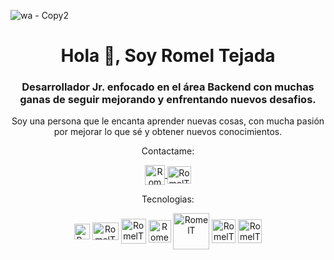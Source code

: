 ![wa - Copy2](https://github.com/RomelTeja7/RomelTeja7/assets/118077551/e10ac388-eb32-40e4-92c4-a3a64bba479e)
<h1 align="center">Hola 👋, Soy Romel Tejada</h1>
<h3 align="center">Desarrollador Jr. enfocado en el área Backend con muchas ganas de seguir mejorando y enfrentando nuevos desafios.</h3>
<p align="center">Soy una persona que le encanta aprender nuevas cosas, con mucha pasión por mejorar lo que sé y obtener nuevos conocimientos.</p>
<p align="center">Contactame: </p>
<p align="center">
   <a href="https://www.linkedin.com/in/romelteja7" target="_blank">
      
   <img align="center" src="https://cdn.jsdelivr.net/gh/walkxcode/dashboard-icons@master/png/linkedin.png" alt="RomelT" height="32px" width="32px"/>
   </a>
   <a href="mailto:romelteja7.dev@gmail.com" target="_blank">
   <img align="center" src="https://cdn.jsdelivr.net/gh/walkxcode/dashboard-icons@master/png/gmail.png" alt="RomelT" height="28px" width="38px"/>
   </a>
</p>
<p align="center">Tecnologias: </p>
<p align="center">
  <img align="center" src="https://cdn.jsdelivr.net/gh/walkxcode/dashboard-icons@master/png/java.png"  alt="RomelT" width="25px"/>
  <img align="center" src="https://cdn.jsdelivr.net/gh/walkxcode/dashboard-icons@master/png/php.png"   alt="RomelT" height="28px" width="42px"/>
  <img align="center" src="https://cdn.jsdelivr.net/gh/walkxcode/dashboard-icons@master/png/mysql.png" alt="RomelT" width="40px"/>
  <img align="center" src="https://cdn.jsdelivr.net/gh/walkxcode/dashboard-icons@master/png/mongodb.png" alt="RomelT" width="36px"/>
  <img align="center" src="https://user-images.githubusercontent.com/33158051/103466606-760a4000-4d14-11eb-9941-2f3d00371471.png" alt="RomelT" width="58px"/>
  <img align="center" src="https://cdn.jsdelivr.net/gh/walkxcode/dashboard-icons@master/png/html.png"  alt="RomelT" height="38px" weight="38px"/>
  <img align="center" src="https://cdn.jsdelivr.net/gh/walkxcode/dashboard-icons@master/png/css.png"   alt="RomelT" height="38px" weight="38px"/>
</p>
